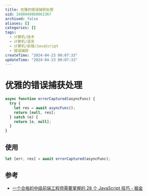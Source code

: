 ```yaml
---
title: 优雅的错误捕获处理
uid: 1688849860861367
archived: false
aliases: []
categories: []
tags:
  - 计算机/技术
  - 计算机/语言
  - 计算机/前端/JavaScript
  - 错误捕获
createTime: "2024-04-23 00:07:33"
updateTime: "2024-04-23 00:07:33"
---
```


# 优雅的错误捕获处理

```javascript
async function errorCaptured(asyncFunc) {
  try {
    let res = await asyncFunc();
    return [null, res];
  } catch (e) {
    return [e, null];
  }
}
```

## 使用

```javascript
let [err, res] = await errorCaptured(asyncFunc);
```

## 参考

- [一个合格的中级前端工程师需要掌握的 28 个 JavaScript 技巧 - 掘金](https://juejin.cn/post/6844903856489365518#heading-27)
